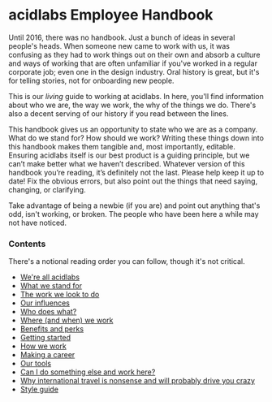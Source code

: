# acidlabs Employee Handbook

Until 2016, there was no handbook. Just a bunch of ideas in several people's heads. When someone new came to work with us, it was confusing as they had to work things out on their own and absorb a culture and ways of working that are often unfamiliar if you've worked in a regular corporate job; even one in the design industry. Oral history is great, but it's for telling stories, not for onboarding new people.

This is our _living_ guide to working at acidlabs. In here, you'll find information about who we are, the way we work, the why of the things we do. There's also a decent serving of our history if you read between the lines.

This handbook gives us an opportunity to state who we are as a company. What do we stand for? How should we work? Writing these things down into this handbook makes them tangible and, most importantly, editable. Ensuring acidlabs itself is our best product is a guiding principle, but we can’t make better what we haven’t described. Whatever version of this handbook you’re reading, it’s definitely not the last. Please help keep it up to date! Fix the obvious errors, but also point out the things that need saying, changing, or clarifying.

Take advantage of being a newbie (if you are) and point out anything that's odd, isn't working, or broken. The people who have been here a while may not have noticed.

### Contents

There's a notional reading order you can follow, though it's not critical.

* [We're all acidlabs](were-all-acidlabs.md)
* [What we stand for](what-we-stand-for.md)
* [The work we look to do](the-work-we-look-to-do.md)
* [Our influences](influences.md)
* [Who does what?](who-does-what.md)
* [Where (and when) we work](where-we-work.md)
* [Benefits and perks](benefits-and-perks.md)
* [Getting started](getting-started.md)
* [How we work](how-we-work.md)
* [Making a career](career.md)
* [Our tools](our-tools.md)
* [Can I do something else and work here?](moonlighting.md)
* [Why international travel is nonsense and will probably drive you crazy](international-travel.md)
* [Style guide](style-guide.md)

